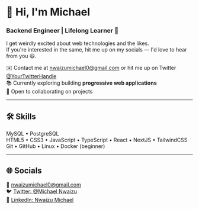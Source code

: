 # 👋 Hi, I'm Michael  
### Backend Engineer | Lifelong Learner 🚀

I get weirdly excited about web technologies and the likes.  
If you're interested in the same, hit me up on my socials — I'd love to hear from you 😃.  

✉️ Contact me at [nwaizumichael0@gmail.com](mailto:nwaizumichael0@gmail.com) or hit me up on Twitter [@YourTwitterHandle](https://twitter.com/@MichaelNwaizu)  
📚 Currently exploring building **progressive web applications**  
🤝 Open to collaborating on projects  

---

## 🛠 Skills  
MySQL • PostgreSQL  
HTML5 • CSS3 • JavaScript • TypeScript • React • NextJS • TailwindCSS  
Git • GitHub • Linux • Docker (beginner)

---

## 🌐 Socials  
📧 [nwaizumichael0@gmail.com](mailto:nwaizumichael0@gmail.com)  
🐦 [Twitter: @Michael Nwaizu](https://twitter.com/MichaelNwaizu)  
💼 [LinkedIn: Nwaizu Michael](https://www.linkedin.com/in/NwaizuMichael/)  
